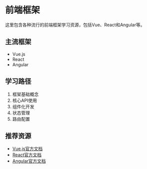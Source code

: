 # 前端框架

这里包含各种流行的前端框架学习资源，包括Vue、React和Angular等。

## 主流框架
- Vue.js
- React
- Angular

## 学习路径
1. 框架基础概念
2. 核心API使用
3. 组件化开发
4. 状态管理
5. 路由配置

## 推荐资源
- [Vue.js官方文档](https://cn.vuejs.org/)
- [React官方文档](https://react.dev/)
- [Angular官方文档](https://angular.io/)